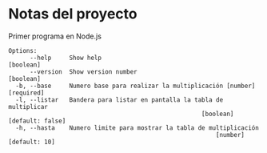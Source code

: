 # Notas del proyecto
Primer programa en Node.js
```
Options:
      --help     Show help                                             [boolean]
      --version  Show version number                                   [boolean]
  -b, --base     Numero base para realizar la multiplicación [number] [required]
  -l, --listar   Bandera para listar en pantalla la tabla de multiplicar
                                                      [boolean] [default: false]
  -h, --hasta    Numero limite para mostrar la tabla de multiplicación
                                                          [number] [default: 10]

```                                                          